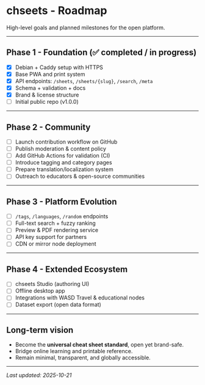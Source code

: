 # chseets - Roadmap

High-level goals and planned milestones for the open platform.

---

## Phase 1 - Foundation (✅ completed / in progress)

- [x] Debian + Caddy setup with HTTPS
- [x] Base PWA and print system
- [x] API endpoints: `/sheets`, `/sheets/{slug}`, `/search`, `/meta`
- [x] Schema + validation + docs
- [x] Brand & license structure
- [ ] Initial public repo (v1.0.0)

---

## Phase 2 - Community

- [ ] Launch contribution workflow on GitHub
- [ ] Publish moderation & content policy
- [ ] Add GitHub Actions for validation (CI)
- [ ] Introduce tagging and category pages
- [ ] Prepare translation/localization system
- [ ] Outreach to educators & open-source communities

---

## Phase 3 - Platform Evolution

- [ ] `/tags`, `/languages`, `/random` endpoints
- [ ] Full-text search + fuzzy ranking
- [ ] Preview & PDF rendering service
- [ ] API key support for partners
- [ ] CDN or mirror node deployment

---

## Phase 4 - Extended Ecosystem

- [ ] chseets Studio (authoring UI)
- [ ] Offline desktop app
- [ ] Integrations with WASD Travel & educational nodes
- [ ] Dataset export (open data format)

---

## Long-term vision

- Become the **universal cheat sheet standard**, open yet brand-safe.  
- Bridge online learning and printable reference.  
- Remain minimal, transparent, and globally accessible.

---

_Last updated: 2025-10-21_
